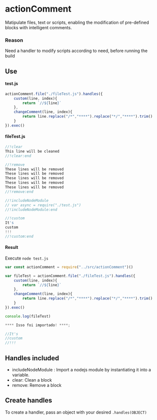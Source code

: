 # actionComment
Matipulate files, text or scripts, enabling the modification of pre-defined blocks with intelligent comments.

### Reason
Need a handler to modify scripts according to need, before running the build

## Use
#### test.js
```javascript
actionComment.file("./fileTest.js").handles({
    custom(line, index){
        return `//${line}`
    },
    changeComment(line, index){
        return line.replace("/*","****").replace("*/","****").trim()
    }
}).exec()
```

#### fileTest.js
```javascript
//!clear
This line will be cleaned
//!clear:end

//!remove
These lines will be removed
These lines will be removed
These lines will be removed
These lines will be removed
These lines will be removed
//!remove:end

//!includeNodeModule
// var async = require("./test.js")
//!includeNodeModule:end

//!custom
It's 
custom
!!!
//!custom:end
```

#### Result
Execute `node test.js`
```javascript
var const actionComment = require("../src/actionComment")()

var fileTest = actionComment.file("./fileTest.js").handles({
    custom(line, index){
        return `//${line}`
    },
    changeComment(line, index){
        return line.replace("/*","****").replace("*/","****").trim()
    }
}).exec()

console.log(fileTest)

**** Isso foi importado! ****;

//It's 
//custom
//!!!
```


## Handles included
 - includeNodeModule : Import a nodejs module by instantiating it into a variable.
 - clear: Clean a block 
 - remove: Remove a block 

## Create handles

To create a handler, pass an object with your desired `.handles(OBJECT)`

